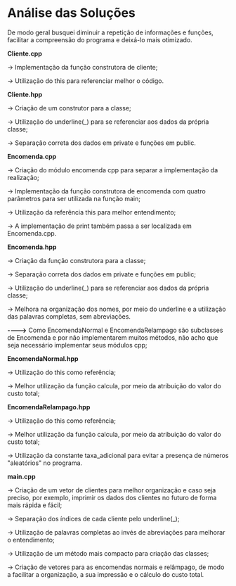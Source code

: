 # Análise das Soluções

De modo geral busquei diminuir a repetição de informações e funções, facilitar a compreensão do programa e deixá-lo mais otimizado.

**Cliente.cpp**

-> Implementação da função construtora de cliente;

-> Utilização do this para referenciar melhor o código.

**Cliente.hpp**

-> Criação de um construtor para a classe;

-> Utilização do underline(_) para se referenciar aos dados da própria classe;

-> Separação correta dos dados em private e funções em public.

**Encomenda.cpp**

-> Criação do módulo encomenda cpp para separar a implementação da realização;

-> Implementação da função construtora de encomenda com quatro parâmetros para ser utilizada na função main;

-> Utilização da referência this para melhor entendimento;

-> A implementação de print também passa a ser localizada em Encomenda.cpp.

**Encomenda.hpp**

-> Criação da função construtora para a classe;

-> Separação correta dos dados em private e funções em public;

-> Utilização do underline(_) para se referenciar aos dados da própria classe;

-> Melhora na organização dos nomes, por meio do underline e a utilização das palavras completas, sem abreviações.

**---->** Como EncomendaNormal e EncomendaRelampago são subclasses de Encomenda e por não implementarem muitos métodos, não acho que seja necessário implementar seus módulos cpp;

**EncomendaNormal.hpp**

-> Utilização do this como referência;

-> Melhor utilização da função calcula, por meio da atribuição do valor do custo total;  

**EncomendaRelampago.hpp**

-> Utilização do this como referência;

-> Melhor utilização da função calcula, por meio da atribuição do valor do custo total; 

-> Utilização da constante taxa_adicional para evitar a presença de números "aleatórios" no programa.

**main.cpp**

-> Criação de um vetor de clientes para melhor organização e caso seja preciso, por exemplo, imprimir os dados dos clientes no futuro de forma mais rápida e fácil;

-> Separação dos índices de cada cliente pelo underline(_);

-> Utilização de palavras completas ao invés de abreviações para melhorar o entendimento;

-> Utilização de um método mais compacto para criação das classes;

-> Criação de vetores para as encomendas normais e relâmpago, de modo a facilitar a organização, a sua impressão e o cálculo do custo total.
